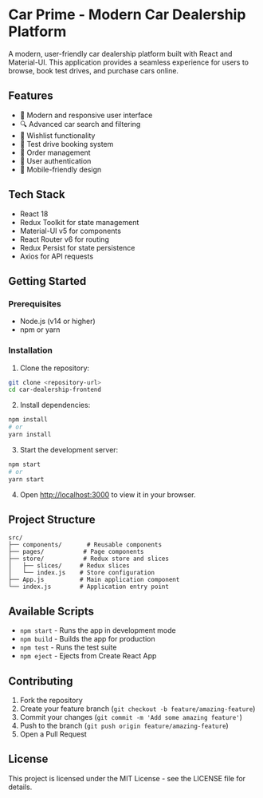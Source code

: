 # Car Prime - Modern Car Dealership Platform

A modern, user-friendly car dealership platform built with React and Material-UI. This application provides a seamless experience for users to browse, book test drives, and purchase cars online.

## Features

- 🚗 Modern and responsive user interface
- 🔍 Advanced car search and filtering
- 💝 Wishlist functionality
- 📅 Test drive booking system
- 🛒 Order management
- 👤 User authentication
- 📱 Mobile-friendly design

## Tech Stack

- React 18
- Redux Toolkit for state management
- Material-UI v5 for components
- React Router v6 for routing
- Redux Persist for state persistence
- Axios for API requests

## Getting Started

### Prerequisites

- Node.js (v14 or higher)
- npm or yarn

### Installation

1. Clone the repository:
```bash
git clone <repository-url>
cd car-dealership-frontend
```

2. Install dependencies:
```bash
npm install
# or
yarn install
```

3. Start the development server:
```bash
npm start
# or
yarn start
```

4. Open [http://localhost:3000](http://localhost:3000) to view it in your browser.

## Project Structure

```
src/
├── components/       # Reusable components
├── pages/           # Page components
├── store/           # Redux store and slices
│   ├── slices/     # Redux slices
│   └── index.js    # Store configuration
├── App.js          # Main application component
└── index.js        # Application entry point
```

## Available Scripts

- `npm start` - Runs the app in development mode
- `npm build` - Builds the app for production
- `npm test` - Runs the test suite
- `npm eject` - Ejects from Create React App

## Contributing

1. Fork the repository
2. Create your feature branch (`git checkout -b feature/amazing-feature`)
3. Commit your changes (`git commit -m 'Add some amazing feature'`)
4. Push to the branch (`git push origin feature/amazing-feature`)
5. Open a Pull Request

## License

This project is licensed under the MIT License - see the LICENSE file for details.